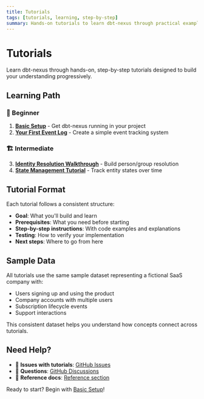 ```yaml
---
title: Tutorials
tags: [tutorials, learning, step-by-step]
summary: Hands-on tutorials to learn dbt-nexus through practical examples
---
```


# Tutorials

Learn dbt-nexus through hands-on, step-by-step tutorials designed to build your
understanding progressively.

## Learning Path

### 🚀 Beginner

1. **[Basic Setup](basic-setup.md)** - Get dbt-nexus running in your project
2. **[Your First Event Log](first-event-log.md)** - Create a simple event
   tracking system

### 🏗️ Intermediate

3. **[Identity Resolution Walkthrough](identity-resolution.md)** - Build
   person/group resolution
4. **[State Management Tutorial](state-management.md)** - Track entity states
   over time

## Tutorial Format

Each tutorial follows a consistent structure:

- **Goal**: What you'll build and learn
- **Prerequisites**: What you need before starting
- **Step-by-step instructions**: With code examples and explanations
- **Testing**: How to verify your implementation
- **Next steps**: Where to go from here

## Sample Data

All tutorials use the same sample dataset representing a fictional SaaS company
with:

- Users signing up and using the product
- Company accounts with multiple users
- Subscription lifecycle events
- Support interactions

This consistent dataset helps you understand how concepts connect across
tutorials.

## Need Help?

- 🐛 **Issues with tutorials**:
  [GitHub Issues](https://github.com/sliderule/dbt-nexus/issues)
- 💬 **Questions**:
  [GitHub Discussions](https://github.com/sliderule/dbt-nexus/discussions)
- 📖 **Reference docs**: [Reference section](../reference/)

Ready to start? Begin with [Basic Setup](basic-setup.md)!
